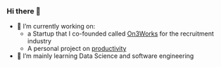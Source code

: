 ### Hi there 👋

- 🔭 I’m currently working on:
  - a Startup that I co-founded called [On3Works](https://www.on3works.com/) for the recruitment industry
  - A personal project on [productivity](https://github.com/BubbaTam/productivity_project) 
- 🌱 I’m mainly learning Data Science and software engineering 

<!--
**BubbaTam/BubbaTam** is a ✨ _special_ ✨ repository because its `README.md` (this file) appears on your GitHub profile.

Here are some ideas to get you started:

- 🔭 I’m currently working on ...
- 🌱 I’m currently learning ...
- 👯 I’m looking to collaborate on ...
- 🤔 I’m looking for help with ...
- 💬 Ask me about ...
- 📫 How to reach me: ...
- 😄 Pronouns: ...
- ⚡ Fun fact: ...
-->
